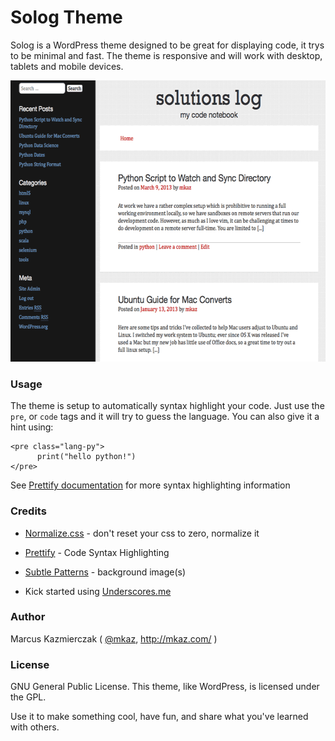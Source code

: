 
# Solog Theme

Solog is a WordPress theme designed to be great for displaying code, it trys to be minimal and fast. The theme is responsive and will work with desktop, tablets and mobile devices.

<img src="screenshot.png" width="600" height="450" alt="Theme screenshot">


### Usage

The theme is setup to automatically syntax highlight your code. Just use the `pre`, or `code` tags and it will try to guess the language. You can also give it a hint using:

    <pre class="lang-py">
		  print("hello python!")
    </pre>


See [Prettify documentation](http://code.google.com/p/google-code-prettify/wiki/GettingStarted) for more syntax highlighting information


### Credits

  * [Normalize.css](http://necolas.github.com/normalize.css/) - don't reset your css to zero, normalize it

  * [Prettify](http://code.google.com/p/google-code-prettify/) - Code Syntax Highlighting

  * [Subtle Patterns](http://subtlepatterns.com/) - background image(s)

  * Kick started using [Underscores.me](http://underscores.me/)


### Author

Marcus Kazmierczak ( [@mkaz](http://twitter.com/mkaz), http://mkaz.com/ )


### License

GNU General Public License.
This theme, like WordPress, is licensed under the GPL.

Use it to make something cool, have fun, and share what you've learned with others.
